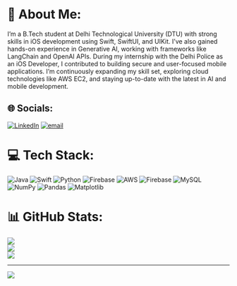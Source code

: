# 💫 About Me:
I’m a B.Tech student at Delhi Technological University (DTU) with strong skills in iOS development using Swift, SwiftUI, and UIKit. I’ve also gained hands-on experience in Generative AI, working with frameworks like LangChain and OpenAI APIs. During my internship with the Delhi Police as an iOS Developer, I contributed to building secure and user-focused mobile applications. I’m continuously expanding my skill set, exploring cloud technologies like AWS EC2, and staying up-to-date with the latest in AI and mobile development.
<br>


## 🌐 Socials:
[![LinkedIn](https://img.shields.io/badge/LinkedIn-%230077B5.svg?logo=linkedin&logoColor=white)](https://linkedin.com/in/https://www.linkedin.com/in/mohit-bajpai-a65b7b256/) [![email](https://img.shields.io/badge/Email-D14836?logo=gmail&logoColor=white)](mailto:mohitbajpai_ec22a17_49@dtu.ac.in) 

# 💻 Tech Stack:
![Java](https://img.shields.io/badge/java-%23ED8B00.svg?style=for-the-badge&logo=openjdk&logoColor=white) ![Swift](https://img.shields.io/badge/swift-F54A2A?style=for-the-badge&logo=swift&logoColor=white) ![Python](https://img.shields.io/badge/python-3670A0?style=for-the-badge&logo=python&logoColor=ffdd54) ![Firebase](https://img.shields.io/badge/firebase-%23039BE5.svg?style=for-the-badge&logo=firebase) ![AWS](https://img.shields.io/badge/AWS-%23FF9900.svg?style=for-the-badge&logo=amazon-aws&logoColor=white) ![Firebase](https://img.shields.io/badge/firebase-a08021?style=for-the-badge&logo=firebase&logoColor=ffcd34) ![MySQL](https://img.shields.io/badge/mysql-4479A1.svg?style=for-the-badge&logo=mysql&logoColor=white) ![NumPy](https://img.shields.io/badge/numpy-%23013243.svg?style=for-the-badge&logo=numpy&logoColor=white) ![Pandas](https://img.shields.io/badge/pandas-%23150458.svg?style=for-the-badge&logo=pandas&logoColor=white) ![Matplotlib](https://img.shields.io/badge/Matplotlib-%23ffffff.svg?style=for-the-badge&logo=Matplotlib&logoColor=black)
# 📊 GitHub Stats:
![](https://github-readme-stats.vercel.app/api?username=MohitBajpai78271&theme=dark&hide_border=false&include_all_commits=false&count_private=false)<br/>
![](https://nirzak-streak-stats.vercel.app/?user=MohitBajpai78271&theme=dark&hide_border=false)<br/>
![](https://github-readme-stats.vercel.app/api/top-langs/?username=MohitBajpai78271&theme=dark&hide_border=false&include_all_commits=false&count_private=false&layout=compact)

---
[![](https://visitcount.itsvg.in/api?id=MohitBajpai78271&icon=0&color=0)](https://visitcount.itsvg.in)

<!-- Proudly created with GPRM ( https://gprm.itsvg.in ) -->

